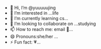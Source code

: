 - 👋 Hi, I’m @yuuuuujing
- 👀 I’m interested in ...life
- 🌱 I’m currently learning cs...
- 💞️ I’m looking to collaborate on ...studying
- 📫 How to reach me: email 📧...
- 😄 Pronouns:she/her ...
- ⚡ Fun fact: 💗...

<!---
yuuuuujing/yuuuuujing is a ✨ special ✨ repository because its `README.md` (this file) appears on your GitHub profile.
You can click the Preview link to take a look at your changes.
--->
